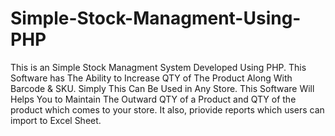 # Simple-Stock-Managment-Using-PHP
This is an Simple Stock Managment System Developed Using PHP. This Software has The Ability to Increase QTY of The Product Along With Barcode & SKU. Simply This Can Be Used in Any Store. This Software Will Helps You to Maintain The Outward QTY of a Product and QTY of the product which comes to your store. It also, priovide reports which users can import to Excel Sheet.
